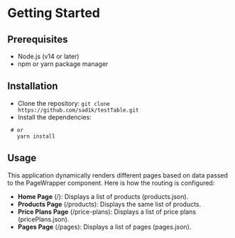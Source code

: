 # Getting Started

## Prerequisites

- Node.js (v14 or later)
- npm or yarn package manager

## Installation

- Clone the repository:
  `git clone https://github.com/sad1k/testTable.git`
- Install the dependencies:

```npm install
 # or
   yarn install
```

## Usage

This application dynamically renders different pages based on data passed to the PageWrapper component. Here is how the routing is configured:

 - **Home Page** (/): Displays a list of products (products.json).
 - **Products Page** (/products): Displays the same list of products.
 - **Price Plans Page** (/price-plans): Displays a list of price plans (pricePlans.json).
 - **Pages Page** (/pages): Displays a list of pages (pages.json).

